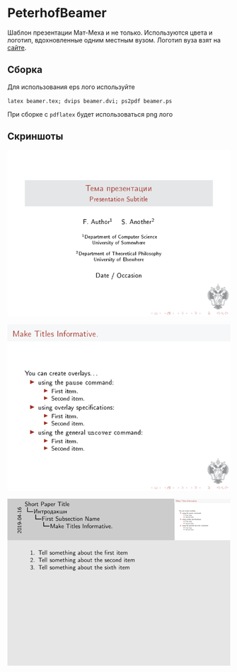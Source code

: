 # PeterhofBeamer

Шаблон презентации Мат-Меха и не только. Используются цвета и логотип, вдохновленные одним местным вузом.
Логотип вуза взят на [сайте](http://spbu.ru).

## Сборка

Для использования eps лого используйте

`latex beamer.tex; dvips beamer.dvi; ps2pdf beamer.ps`

При сборке с `pdflatex` будет использоваться png лого

## Скриншоты

![Титульный слайд](./images/beamerTitle.png)

![Внутренний слайд](./images/beamerSlide.png)

![Пример заметки](./images/beamerNotes.png)
